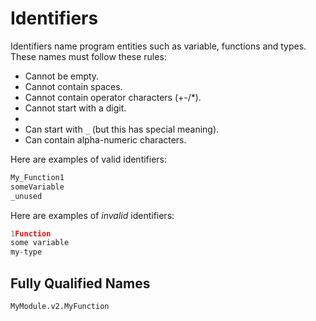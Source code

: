 # Identifiers

Identifiers name program entities such as variable, functions and types. These names must follow these rules:

- Cannot be empty.
- Cannot contain spaces.
- Cannot contain operator characters (+-/*).
- Cannot start with a digit.
- 
- Can start with `_` (but this has special meaning).
- Can contain alpha-numeric characters.

Here are examples of valid identifiers:

```C#
My_Function1
someVariable
_unused
```

Here are examples of _invalid_ identifiers:

```js
1Function
some variable
my-type
```

## Fully Qualified Names

```
MyModule.v2.MyFunction
```
